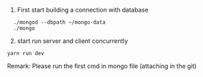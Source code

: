 1. First start building a connection with database

```
  ./mongod --dbpath ~/mongo-data
  ./mongo

```

2. start run server and client concurrently

```
yarn run dev

```

Remark: Please run the first cmd in mongo file (attaching in the git)
